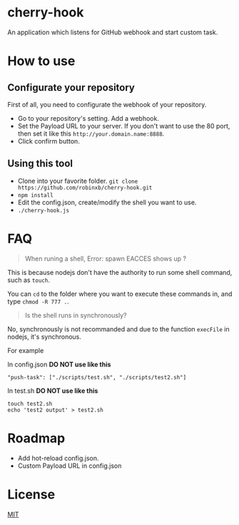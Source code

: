 cherry-hook
===========

An application which listens for GitHub webhook and start custom task.


How to use
===========



Configurate your repository
-----------

First of all, you need to configurate the webhook of your repository.

+ Go to your repository's setting. Add a webhook.
+ Set the Payload URL to your server. If you don't want to use the 80 port, then set it like this `http://your.domain.name:8888`.
+ Click confirm button. 

Using this tool
-----------

+ Clone into your favorite folder. `git clone https://github.com/robinxb/cherry-hook.git`
+ `npm install`
+ Edit the config.json, create/modify the shell you want to use.
+ `./cherry-hook.js`

FAQ
===========

> When runing a shell, Error: spawn EACCES shows up ?

This is because nodejs don't have the authority to run some shell command, such as `touch`.

You can `cd` to the folder where you want to execute these commands in, and type `chmod -R 777 .`.

> Is the shell runs in synchronously?

No, synchronously is not recommanded and due to the function `execFile` in nodejs, it's synchronous.

For example

In config.json  **DO NOT use like this**

```
"push-task": ["./scripts/test.sh", "./scripts/test2.sh"]
```

In test.sh  **DO NOT use like this**

```
touch test2.sh
echo 'test2 output' > test2.sh
```

Roadmap
===========

+ Add hot-reload config.json.
+ Custom Payload URL in config.json

License
===========

[MIT](https://github.com/robinxb/cherry-hook/blob/master/LICENSE)

